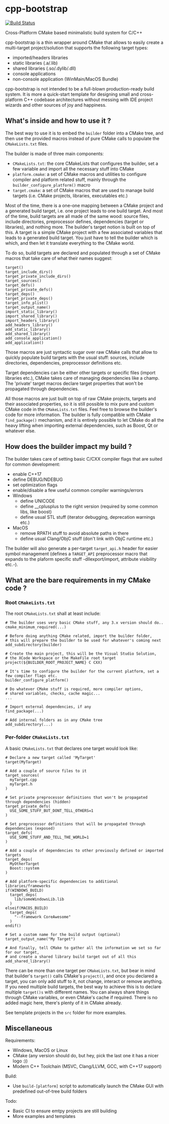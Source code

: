 # cpp-bootstrap

[![Build Status](https://travis-ci.com/moretromain/cpp-bootstrap.svg?branch=master)](https://travis-ci.com/moretromain/cpp-bootstrap)

Cross-Platform CMake based minimalistic build system for C/C++

cpp-bootstrap is a thin wrapper around CMake that allows to easily create a multi-target project/solution that supports the following target types:
* imported/headers libraries
* static libraries (.a/.lib)
* shared libraries (.so/.dylib/.dll)
* console applications
* non-console application (WinMain/MacOS Bundle)

cpp-bootstrap is not intended to be a full-blown production-ready build system. It is more a quick-start template for designing small and cross-platform C++ codebase architectures without messing with IDE project wizards and other sources of joy and happiness.

## What's inside and how to use it ?
The best way to use it is to embed the ```builder``` folder into a CMake tree, and then use the provided macros instead of pure CMake calls to populate the ```CMakeLists.txt``` files.

The builder is made of three main components:
* ```CMakeLists.txt```: the core CMakeLists that configures the builder, set a few variable and import all the necessary stuff into CMake
* ```platform.cmake```: a set of CMake macros and utilities to configure compiler and platform related stuff, mainly through the ```builder_configure_platform()``` macro
* ```target.cmake```: a set of CMake macros that are used to manage build targets (i.e. CMake projects, libraries, executables etc.)

Most of the time, there is a one-one mapping between a CMake project and a generated build target, i.e. one project leads to one build target. And most of the time, build targets are all made of the same wood: source files, include directories, preprocessor defines, dependencies (target or libraries), and nothing more.
The builder's target notion is built on top of this. A target is a simple CMake project with a few associated variables that leads to a generated build target.
You just have to tell the builder which is which, and then let it translate everything to the CMake world.

To do so, build targets are declared and populated through a set of CMake macros that take care of what their names suggest:
```
target()
target_include_dirs()
target_private_include_dirs()
target_sources()
target_defs()
target_private_defs()
target_deps()
target_private_deps()
target_info_plist()
target_output_name()
import_static_library()
import_shared_library()
import_headers_library()
add_headers_library()
add_static_library()
add_shared_library()
add_console_application()
add_application()
```
Those macros are just syntactic sugar over raw CMake calls that allow to quickly populate build targets with the usual stuff: sources, include directories, dependencies, preprocessor definitions etc.

Target dependencies can be either other targets or specific files (import libraries etc.), CMake takes care of managing dependencies like a champ.
The 'private' target macros declare target properties that won't be propagated through dependencies.

All those macros are just built on top of raw CMake projects, targets and their associated properties, so it is still possible to mix pure and custom CMake code in the ```CMakeLists.txt``` files. Feel free to browse the builder's code for more information.
The builder is fully compatible with CMake ```find_package()``` mechanism, and it is entirely possible to let CMake do all the heavy lifting when importing external dependencies, such as Boost, Qt or whatever else.

## How does the builder impact my build ?

The builder takes care of setting basic C/CXX compiler flags that are suited for common development:
* enable C++17
* define DEBUG/NDEBUG
* set optimization flags
* enable/disable a few useful common compiler warnings/errors
* Windows
  * define UNICODE
  * define __cplusplus to the right version (required by some common libs, like boost)
  * define usual STL stuff (iterator debugging, deprecation warnings etc.)
* MacOS
  * remove RPATH stuff to avoid absolute paths in there
  * define usual Clang/ObjC stuff (don't link with ObjC runtime etc.)

The builder will also generate a per-target ```target_api.h``` header for easier symbol management (defines a ```TARGET_API``` preprocessor macro that expands to the plaform specific stuff -dllexport/import, attribute visibility etc.-).

## What are the bare requirements in my CMake code ?

### Root ```CMakeLists.txt```

The root ```CMakeLists.txt``` shall at least include:

```
# The builder uses very basic CMake stuff, any 3.x version should do..
cmake_minimum_required(...)

# Before doing anything CMake related, import the builder folder,
# this will prepare the builder to be used for whatever's coming next
add_subdirectory(builder)

# Create the main project, this will be the Visual Studio Solution,
# the XCode Workspace or the MakeFile root target
project(${BUILDER_ROOT_PROJECT_NAME} C CXX)

# It's time to configure the builder for the current platform, set a few compiler flags etc.
builder_configure_platform()

# Do whatever CMake stuff is required, more compiler options,
# shared variables, checks, cache magic...
...

# Import external dependencies, if any
find_package(...)

# Add internal folders as in any CMake tree
add_subdirectory(...)
```

### Per-folder ```CMakeLists.txt```

A basic ```CMakeLists.txt``` that declares one target would look like:

```
# Declare a new target called 'MyTarget'
target(MyTarget)

# Add a couple of source files to it
target_sources(
  myTarget.cpp
  myTarget.h
)

# Set private preprocessor definitions that won't be propagated through dependencies (hidden)
target_private_defs(
  USE_SOME_STUFF_BUT_DONT_TELL_OTHERS=1
)

# Set preprocessor definitions that will be propagated through dependencies (exposed)
target_defs(
  USE_SOME_STUFF_AND_TELL_THE_WORLD=1
)

# Add a couple of dependencies to other previously defined or imported targets
target_deps(
  MyOtherTarget
  Boost::system
)

# Add platform-specific dependencies to additional libraries/frameworks
if(WINDOWS_BUILD)
  target_deps(
    lib/someWindowsLib.lib
  )
elseif(MACOS_BUILD)
  target_deps(
    "--framework CoreAwesome"
  )
endif()

# Set a custom name for the build output (optional)
target_output_name("My Target")

# And finally, tell CMake to gather all the information we set so far for our target,
# and create a shared library build target out of all this
add_shared_library()
```

There can be more than one target per ```CMakeLists.txt```, but bear in mind that builder's ```target()``` calls CMake's ```project()```, and once you declared a target, you can only add stuff to it, not change, interact or remove anything. If you need multiple build targets, the best way to achieve this is to declare multiple ```target()s``` with different names.
You can always share things through CMake variables, or even CMake's cache if required. There is no added magic here, there's plenty of it in CMake already.

See template projects in the ```src``` folder for more examples.

## Miscellaneous

Requirements:
* Windows, MacOS or Linux
* CMake (any version should do, but hey, pick the last one it has a nicer logo :))
* Modern C++ Toolchain (MSVC, Clang/LLVM, GCC, with C++17 support)

Build:
* Use ```build-[platform]``` script to automatically launch the CMake GUI with predefined out-of-tree build folders

Todo:
* Basic CI to ensure emtpy projects are still building
* More examples and templates
